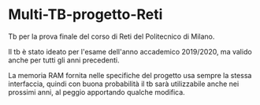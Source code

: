 # Multi-TB-progetto-Reti

Tb per la prova finale del corso di Reti del Politecnico di Milano.

Il tb è stato ideato per l'esame dell'anno accademico 2019/2020, ma valido anche per tutti gli anni precedenti.

La memoria RAM fornita nelle specifiche del progetto usa sempre la stessa interfaccia, quindi con buona probabilità il tb sarà utilizzabile anche nei prossimi anni, al peggio apportando qualche modifica.
